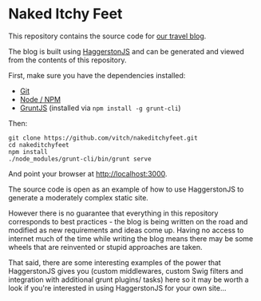 # Naked Itchy Feet

This repository contains the source code for [our travel blog](http://nakeditchyfeet.com).

The blog is built using [HaggerstonJS](https://github.com/haggerstonjs/grunt-haggerston/) and can be generated and viewed 
from the contents of this repository.

First, make sure you have the dependencies installed:

 * [Git](http://git-scm.com/)
 * [Node / NPM](http://nodejs.org/)
 * [GruntJS](http://gruntjs.com/) (installed via `npm install -g grunt-cli`)

Then:

```
git clone https://github.com/vitch/nakeditchyfeet.git
cd nakeditchyfeet
npm install
./node_modules/grunt-cli/bin/grunt serve
```

And point your browser at [http://localhost:3000]().

The source code is open as an example of how to use HaggerstonJS to generate a moderately complex static site. 

However there is no guarantee that everything in this repository corresponds to best practices - the blog is being written on the road and modified as new requirements and ideas come up. Having no access to internet much of the time while writing the blog means there may be some wheels that are reinvented or stupid approaches are taken.

That said, there are some interesting examples of the power that HaggerstonJS gives you (custom middlewares, custom Swig filters and integration with additional grunt plugins/ tasks) here so it may be worth a look if you're interested in using HaggerstonJS for your own site...
